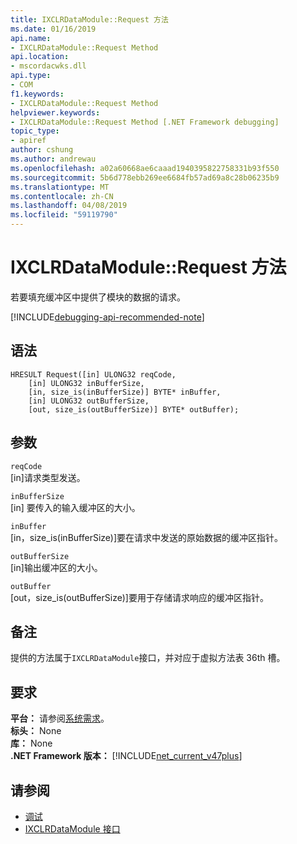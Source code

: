 ```yaml
---
title: IXCLRDataModule::Request 方法
ms.date: 01/16/2019
api.name:
- IXCLRDataModule::Request Method
api.location:
- mscordacwks.dll
api.type:
- COM
f1.keywords:
- IXCLRDataModule::Request Method
helpviewer.keywords:
- IXCLRDataModule::Request Method [.NET Framework debugging]
topic_type:
- apiref
author: cshung
ms.author: andrewau
ms.openlocfilehash: a02a60668ae6caaad1940395822758331b93f550
ms.sourcegitcommit: 5b6d778ebb269ee6684fb57ad69a8c28b06235b9
ms.translationtype: MT
ms.contentlocale: zh-CN
ms.lasthandoff: 04/08/2019
ms.locfileid: "59119790"
---
```

# <a name="ixclrdatamodulerequest-method"></a>IXCLRDataModule::Request 方法

若要填充缓冲区中提供了模块的数据的请求。

[!INCLUDE[debugging-api-recommended-note](../../../../includes/debugging-api-recommended-note.md)]

## <a name="syntax"></a>语法
```
HRESULT Request([in] ULONG32 reqCode,
    [in] ULONG32 inBufferSize,
    [in, size_is(inBufferSize)] BYTE* inBuffer,
    [in] ULONG32 outBufferSize,
    [out, size_is(outBufferSize)] BYTE* outBuffer);
```

## <a name="parameters"></a>参数

`reqCode`\
[in]请求类型发送。

`inBufferSize`\
[in] 要传入的输入缓冲区的大小。

`inBuffer`\
[in，size_is(inBufferSize)]要在请求中发送的原始数据的缓冲区指针。

`outBufferSize`\
[in]输出缓冲区的大小。

`outBuffer`\
[out，size_is(outBufferSize)]要用于存储请求响应的缓冲区指针。

## <a name="remarks"></a>备注

提供的方法属于`IXCLRDataModule`接口，并对应于虚拟方法表 36th 槽。

## <a name="requirements"></a>要求

**平台：** 请参阅[系统需求](../../../../docs/framework/get-started/system-requirements.md)。  
**标头：** None   
**库：** None  
**.NET Framework 版本：** [!INCLUDE[net_current_v47plus](../../../../includes/net-current-v47plus.md)]  

## <a name="see-also"></a>请参阅

- [调试](index.md)
- [IXCLRDataModule 接口](ixclrdatamodule-interface.md)